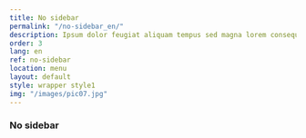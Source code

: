 ```yaml
---
title: No sidebar
permalink: "/no-sidebar_en/"
description: Ipsum dolor feugiat aliquam tempus sed magna lorem consequat accumsan
order: 3
lang: en
ref: no-sidebar
location: menu
layout: default
style: wrapper style1
img: "/images/pic07.jpg"
---
```


### No sidebar
